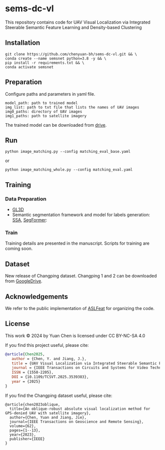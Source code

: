 # sems-dc-vl

This repository contains code for UAV Visual Localization via Integrated Steerable Semantic Feature Learning and
Density-based Clustering

## Installation

```shell
git clone https://github.com/chenyuan-bh/sems-dc-vl.git && \
conda create --name semsnet python=3.8 -y && \
pip install -r requirements.txt && \
conda activate semsnet
```

## Preparation

Configure paths and parameters in yaml file.

```
model_path: path to trained model
img_list: path to txt file that lists the names of UAV images
img0_paths: directory of UAV images
img1_paths: path to satellite imagery 

```

The trained model can be downloaded
from [drive](https://drive.google.com/file/d/1_A17MJ0rMO6bAIkOxhNdKidTHixnuOEp/view?usp=sharing).

## Run

```shell
python image_matching.py --config matching_eval_base.yaml
```

or

```shell
python image_matching_whole.py --config matching_eval.yaml
```

## Training

### Data Preparation

- [GL3D](https://github.com/lzx551402/GL3D)
- Semantic segmentation framework and model for labels
  generation: [SSA](https://github.com/fudan-zvg/Semantic-Segment-Anything), [SegFormer](https://huggingface.co/docs/transformers/model_doc/segformer):

### Train

Training details are presented in the manuscript. Scripts for training are coming soon.

## Dataset

New release of Changping dataset. Changping 1 and 2 can be downloaded from [GoogleDrive](https://drive.google.com/file/d/1KN9E8oJUUy20F6dcCVQrMxjn7Me6FyTl/view?usp=sharing).

## Acknowledgements

We refer to the public implementation of [ASLFeat](https://github.com/lzx551402/aslfeat) for organizing the code.

## License

This work © 2024 by Yuan Chen is licensed under CC BY-NC-SA 4.0

If you find this project useful, please cite:

```bibtex
@article{Chen2025,
   author = {Chen, Y. and Jiang, J.},
   title = {UAV Visual Localization via Integrated Steerable Semantic Feature Learning and Density-based Clustering},
   journal = {IEEE Transactions on Circuits and Systems for Video Technology},
   ISSN = {1558-2205},
   DOI = {10.1109/TCSVT.2025.3539383},
   year = {2025}
}
```

If you find the Changping dataset useful, please cite:

```
@article{chen2023oblique,
  title={An oblique-robust absolute visual localization method for GPS-denied UAV with satellite imagery},
  author={Chen, Yuan and Jiang, Jie},
  journal={IEEE Transactions on Geoscience and Remote Sensing},
  volume={62},
  pages={1--13},
  year={2023},
  publisher={IEEE}
}
```
